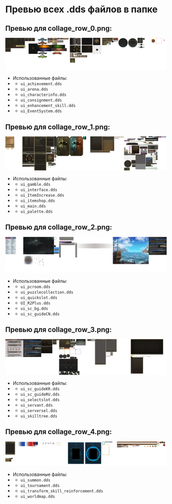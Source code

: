 # Превью всех .dds файлов в папке
## Превью для collage_row_0.png:
![collage_row_0.png](collage_row_0.png)
- Использованные файлы:
- - ``` ui_achievement.dds ```
- - ``` ui_arena.dds ```
- - ``` ui_characterinfo.dds ```
- - ``` ui_consignment.dds ```
- - ``` ui_enhancement_skill.dds ```
- - ``` ui_EventSystem.dds ```
## Превью для collage_row_1.png:
![collage_row_1.png](collage_row_1.png)
- Использованные файлы:
- - ``` ui_gamble.dds ```
- - ``` ui_interface.dds ```
- - ``` ui_ItemIncrease.dds ```
- - ``` ui_itemshop.dds ```
- - ``` ui_main.dds ```
- - ``` ui_palette.dds ```
## Превью для collage_row_2.png:
![collage_row_2.png](collage_row_2.png)
- Использованные файлы:
- - ``` ui_pcroom.dds ```
- - ``` ui_puzzlecollection.dds ```
- - ``` ui_quickslot.dds ```
- - ``` UI_R2Plus.dds ```
- - ``` ui_sc_bg.dds ```
- - ``` ui_sc_guideCN.dds ```
## Превью для collage_row_3.png:
![collage_row_3.png](collage_row_3.png)
- Использованные файлы:
- - ``` ui_sc_guideKR.dds ```
- - ``` ui_sc_guideRU.dds ```
- - ``` ui_selectslot.dds ```
- - ``` ui_servant.dds ```
- - ``` ui_serversel.dds ```
- - ``` ui_skilltree.dds ```
## Превью для collage_row_4.png:
![collage_row_4.png](collage_row_4.png)
- Использованные файлы:
- - ``` ui_summon.dds ```
- - ``` ui_tournament.dds ```
- - ``` ui_transform_skill_reinforcement.dds ```
- - ``` ui_worldmap.dds ```
